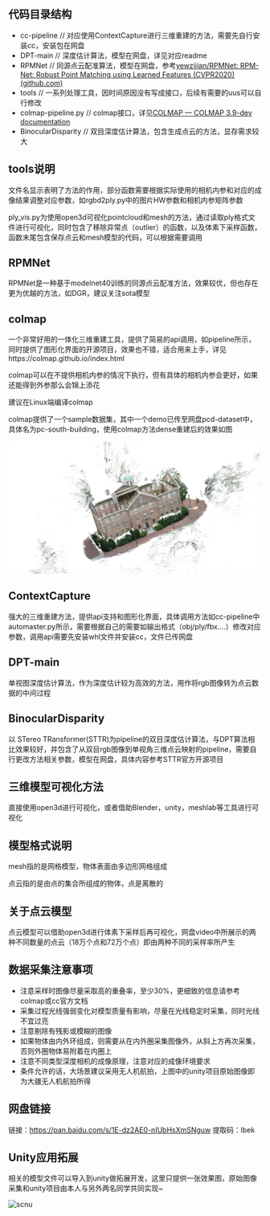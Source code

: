 ## 代码目录结构

- cc-pipeline       // 对应使用ContextCapture进行三维重建的方法，需要先自行安装cc，安装包在网盘
- DPT-main         // 深度估计算法，模型在网盘，详见对应readme
- RPMNet            // 同源点云配准算法，模型在网盘，参考[yewzijian/RPMNet: RPM-Net: Robust Point Matching using Learned Features (CVPR2020) (github.com)](https://github.com/yewzijian/RPMNet)
- tools                  // 一系列处理工具，因时间原因没有写成接口，后续有需要的uus可以自行修改
- colmap-pipeline.py            // colmap接口，详见[COLMAP — COLMAP 3.9-dev documentation](https://colmap.github.io/index.html)
- BinocularDisparity             // 双目深度估计算法，包含生成点云的方法，显存需求较大



## tools说明

文件名显示表明了方法的作用，部分函数需要根据实际使用的相机内参和对应的成像结果调整对应参数，如rgbd2ply.py中的图片HW参数和相机内参矩阵参数

ply_vis.py为使用open3d可视化pointcloud和mesh的方法，通过读取ply格式文件进行可视化，同时包含了移除异常点（outlier）的函数，以及体素下采样函数，函数末尾包含保存点云和mesh模型的代码，可以根据需要调用



## RPMNet

RPMNet是一种基于modelnet40训练的同源点云配准方法，效果较优，但也存在更为优越的方法，如DGR，建议关注sota模型



## colmap

一个非常好用的一体化三维重建工具，提供了简易的api调用，如pipeline所示，同时提供了图形化界面的开源项目，效果也不错，适合用来上手，详见https://colmap.github.io/index.html

colmap可以在不提供相机内参的情况下执行，但有具体的相机内参会更好，如果还能得到外参那么会锦上添花

建议在Linux端编译colmap

colmap提供了一个sample数据集，其中一个demo已传至网盘pcd-dataset中，具体名为pc-south-building，使用colmap方法dense重建后的效果如图

![scnu](./img/sb.png)



## ContextCapture

强大的三维重建方法，提供api支持和图形化界面，具体调用方法如cc-pipeline中automaster.py所示，需要根据自己的需要如输出格式（obj/ply/fbx....）修改对应参数，调用api需要先安装whl文件并安装cc，文件已传网盘



## DPT-main 

单视图深度估计算法，作为深度估计较为高效的方法，用作将rgb图像转为点云数据的中间过程



## BinocularDisparity

以 STereo TRansformer(STTR)为pipeline的双目深度估计算法，与DPT算法相比效果较好，并包含了从双目rgb图像到单视角三维点云映射的pipeline，需要自行更改方法相关参数，模型在网盘，具体内容参考STTR官方开源项目



## 三维模型可视化方法

直接使用open3d进行可视化，或者借助Blender，unity，meshlab等工具进行可视化



## 模型格式说明

mesh指的是网格模型，物体表面由多边形网格组成

点云指的是由点的集合所组成的物体，点是离散的



## 关于点云模型

点云模型可以借助open3d进行体素下采样后再可视化，网盘video中所展示的两种不同数量的点云（18万个点和72万个点）即由两种不同的采样率所产生



## 数据采集注意事项

- 注意采样时图像尽量采取高的重叠率，至少30%，更细致的信息请参考colmap或cc官方文档
- 采集过程光线强弱变化对模型质量有影响，尽量在光线稳定时采集，同时光线不宜过亮
- 注意剔除有残影或模糊的图像
- 如果物体由内外环组成，则需要从在内外圈采集图像外，从斜上方再次采集，否则外圈物体易附着在内圈上
- 注意不同类型深度相机的成像原理，注意对应的成像环境要求
- 条件允许的话，大场景建议采用无人机航拍，上图中的unity项目原始图像即为大疆无人机航拍所得



## 网盘链接

链接：https://pan.baidu.com/s/1E-dz2AE0-nIUbHsXmSNguw 
提取码：lbek



## Unity应用拓展

相关的模型文件可以导入到unity做拓展开发，这里只提供一张效果图，原始图像采集和unity项目由本人与另外两名同学共同实现~

![scnu](./img/scnu.png)

